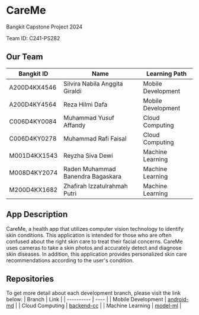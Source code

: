 # CareMe
Bangkit Capstone Project 2024

Team ID: C241-PS282

## Our Team
| Bangkit ID | Name | Learning Path |
| ---------- | ---- | ---- |
| A200D4KX4546 | Silvira Nabila Anggita Giraldi | Mobile Development |
| A200D4KY4564 | Reza Hilmi Dafa | Mobile Development |
| C006D4KY0084 | Muhammad Yusuf Affandy | Cloud Computing |
| C006D4KY0278 | Muhammad Rafi Faisal | Cloud Computing |
| M001D4KX1543 | Reyzha Siva Dewi | Machine Learning |
| M008D4KY2074 | Raden Muhammad Banendra Bagaskara | Machine Learning |
| M200D4KX1682 | Zhafirah Izzatulrahmah Putri | Machine Learning |

## App Description
CareMe, a health app that utilizes computer vision technology to identify skin conditions. This application is intended for those who are often confused about the right skin care to treat their facial concerns. CareMe uses cameras to take a skin photos and accurately detect and diagnose skin diseases. In addition, this application provides personalized skin care recommendations according to the user's condition.

## Repositories
To get more detail about each development branch, please visit the link below:
| Branch | Link |
| ---------- | ---- | 
| Mobile Development | [android-md](https://github.com/rezahilmi/CareMe/tree/android-md) |
| Cloud Computing | [backend-cc](https://github.com/rezahilmi/CareMe/tree/backend-cc) |
| Machine Learning | [model-ml](https://github.com/rezahilmi/CareMe/tree/model-ml) |

